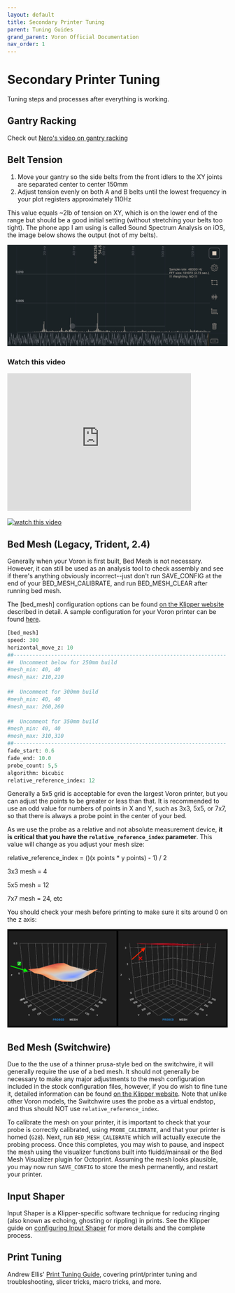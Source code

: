 ```yaml
---
layout: default
title: Secondary Printer Tuning
parent: Tuning Guides
grand_parent: Voron Official Documentation
nav_order: 1
---
```


# Secondary Printer Tuning

Tuning steps and processes after everything is working.

## Gantry Racking

Check out [Nero's video on gantry racking](https://www.youtube.com/watch?v=cOn6u9kXvy0)

## Belt Tension

1. Move your gantry so the side belts from the front idlers to the XY joints are separated center to center 150mm
2. Adjust tension evenly on both A and B belts until the lowest frequency in your plot registers approximately 110Hz

This value equals ~2lb of tension on XY, which is on the lower end of the range but should be a good initial setting (without stretching your belts too tight). The phone app I am using is called Sound Spectrum Analysis on iOS, the image below shows the output (not of my belts).



![](./images/sound-spectrum-belt.jpg)

### Watch this video

<iframe width="420" height="315" src="https://user-images.githubusercontent.com/54855101/163674612-930d737d-0ab3-4056-a2b9-def2939db61f.mp4" frameborder="0" allowfullscreen="allowfullscreen">&nbsp;</iframe>

[![watch this video](https://user-images.githubusercontent.com/33468777/168439679-509a68a8-d01d-4951-a5ad-d92152899a54.png)](https://user-images.githubusercontent.com/54855101/163674612-930d737d-0ab3-4056-a2b9-def2939db61f.mp4)

## Bed Mesh (Legacy, Trident, 2.4)

Generally when your Voron is first built, Bed Mesh is not necessary. However, it can still be used as an analysis tool to check assembly and see if there's anything obviously incorrect--just don't run SAVE_CONFIG at the end of your BED_MESH_CALIBRATE, and run BED_MESH_CLEAR after running bed mesh.

The [bed_mesh] configuration options can be found [on the Klipper website](https://github.com/KevinOConnor/klipper/blob/master/docs/Bed_Mesh.md) described in detail. A sample configuration for your Voron printer can be found [here](https://github.com/VoronDesign/Voron-1/blob/328113babcdb4934c461beb82b7f3b4dbeeb7eb5/Firmware/klipper_configurations/SKR_1.4/Voron_1_SKR_14_Config.cfg#L464).

```python
[bed_mesh]
speed: 300
horizontal_move_z: 10
##--------------------------------------------------------------------
##	Uncomment below for 250mm build
#mesh_min: 40, 40
#mesh_max: 210,210

##	Uncomment for 300mm build
#mesh_min: 40, 40
#mesh_max: 260,260

##	Uncomment for 350mm build
#mesh_min: 40, 40
#mesh_max: 310,310
##--------------------------------------------------------------------
fade_start: 0.6
fade_end: 10.0
probe_count: 5,5
algorithm: bicubic
relative_reference_index: 12
```

Generally a 5x5 grid is acceptable for even the largest Voron printer, but you can adjust the points to be greater or less than that. It is recommended to use an odd value for numbers of points in X and Y, such as 3x3, 5x5, or 7x7, so that there is always a probe point in the center of your bed. 

As we use the probe as a relative and not absolute measurement device, **it is critical that you have the `relative_reference_index` parameter**. This value will change as you adjust your mesh size:

relative_reference_index = ()(x points * y points) - 1) / 2

3x3 mesh = 4

5x5 mesh = 12

7x7 mesh = 24, etc

You should check your mesh before printing to make sure it sits around 0 on the z axis:

![](./images/heightmap.png)

## Bed Mesh (Switchwire)
Due to the the use of a thinner prusa-style bed on the switchwire, it will generally require the use of a bed mesh. It should not generally be necessary to make any major adjustments to the mesh configuration included in the stock configuration files, however, if you do wish to fine tune it, detailed information can be found [on the Klipper website](https://github.com/KevinOConnor/klipper/blob/master/docs/Bed_Mesh.md). Note that unlike other Voron models, the Switchwire uses the probe as a virtual endstop, and thus should NOT use `relative_reference_index`.

To calibrate the mesh on your printer, it is important to check that your probe is correctly calibrated, using `PROBE_CALIBRATE`, and that your printer is homed (`G28`).  Next, run `BED_MESH_CALIBRATE` which will actually execute the probing process. Once this completes, you may wish to pause, and inspect the mesh using the visualizer functions built into fluidd/mainsail or the Bed Mesh Visualizer plugin for Octoprint.  Assuming the mesh looks plausible, you may now run `SAVE_CONFIG` to store the mesh permanently, and restart your printer.

## Input Shaper

Input Shaper is a Klipper-specific software technique for reducing ringing (also known as echoing, ghosting or rippling) in prints.  See the Klipper guide on [configuring Input Shaper](https://github.com/KevinOConnor/klipper/blob/master/docs/Resonance_Compensation.md) for more details and the complete process.

## Print Tuning

Andrew Ellis' [Print Tuning Guide](https://github.com/AndrewEllis93/Print-Tuning-Guide), covering print/printer tuning and troubleshooting, slicer tricks, macro tricks, and more.


